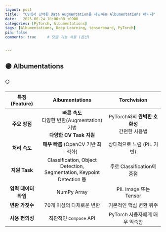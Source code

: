```yaml
---
layout: post
title:  "CV에서 강력한 Data Augmentation을 제공하는 Albumentations 패키지"
date:   2025-06-24 10:00:00 +0900
categories: [PyTorch, Albumentations]
tags: [Albumentations, Deep Learning, tensorboard, PyTorch]
pin: false
comments: true     # 댓글 기능 사용 (옵션)


---
```

## 🟣 Albumentations


#### ⚪

| 특징 (Feature) | Albumentations | Torchvision |
|:---:|:---:|:---:|
| **주요 장점** | **빠른 속도**<br> 다양한 변환(Augmentation) 기법<br> **다양한 CV Task 지원** | PyTorch와의 **완벽한 호환성**<br> 간편한 사용법 |
| **처리 속도** | **매우 빠름** (OpenCV 기반 최적화) | 상대적으로 느림 (PIL 기반) |
| **지원 Task** | Classification, Object Detection,<br>Segmentation, Keypoint Detection 등 | 주로 Classification에 중점 |
| **입력 데이터 타입** | NumPy Array | PIL Image 또는 Tensor |
| **변환 가짓수** | 70개 이상의 다채로운 변환 | 기본적인 핵심 변환 위주 |
| **사용 편의성** | 직관적인 `Compose` API | PyTorch 사용자에게 매우 익숙함 |




